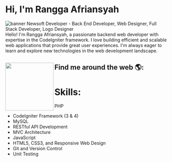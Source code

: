 # Hi, I'm Rangga Afriansyah

<img src="https://newsoftdev.com/img/newsoft.png" alt="banner Newsoft Developer - Back End Developer, Web Designer, Full Stack Developer, Logo Designer">
Hello! I'm Rangga Afriansyah, a passionate backend web developer with expertise in the CodeIgniter framework. I love building efficient and scalable web applications that provide great user experiences. I'm always eager to learn and explore new technologies in the web development landscape.


## Find me around the web 🌎: <a href="https://newsoftdev.com/"><img align="left" width="150" height="150" src="https://newsoftdev.com/img/generic/tentang_big.png"></a>

# Skills:
PHP
- CodeIgniter Framework (3 & 4)
- MySQL
- RESTful API Development
- MVC Architecture
- JavaScript
- HTML5, CSS3, and Responsive Web Design
- Git and Version Control
- Unit Testing
